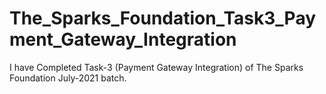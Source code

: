# The_Sparks_Foundation_Task3_Payment_Gateway_Integration
I have Completed Task-3 (Payment Gateway Integration) of The Sparks Foundation July-2021 batch.
